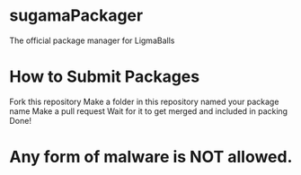 # sugamaPackager
The official package manager for LigmaBalls
# How to Submit Packages
Fork this repository
Make a folder in this repository named your package name
Make a pull request
Wait for it to get merged and included in packing
Done!
# Any form of malware is NOT allowed.
